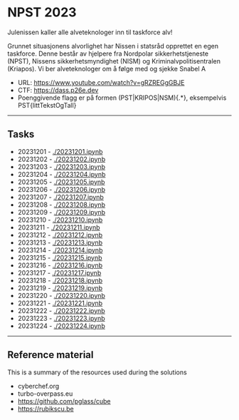 # NPST 2023
Julenissen kaller alle alveteknologer inn til taskforce alv!

Grunnet situasjonens alvorlighet har Nissen i statsråd opprettet en egen taskforce. Denne består av hjelpere fra Nordpolar sikkerhetstjeneste (NPST), Nissens sikkerhetsmyndighet (NISM) og Kriminalvpolitisentralen (Kriapos). Vi ber alveteknologer om å følge med og sjekke Snabel A

- URL: https://www.youtube.com/watch?v=gRZREGgGBJE  
- CTF: https://dass.p26e.dev  
- Poenggivende flagg er på formen (PST|KRIPOS|NSM){.*}, eksempelvis PST{littTekstOgTall}

----
## Tasks
- 20231201 - [./20231201.ipynb](./20231201.ipynb)
- 20231202 - [./20231202.ipynb](./20231202.ipynb)
- 20231203 - [./20231203.ipynb](./20231203.ipynb)
- 20231204 - [./20231204.ipynb](./20231204.ipynb)
- 20231205 - [./20231205.ipynb](./20231205.ipynb)
- 20231206 - [./20231206.ipynb](./20231206.ipynb)
- 20231207 - [./20231207.ipynb](./20231207.ipynb)
- 20231208 - [./20231208.ipynb](./20231208.ipynb)
- 20231209 - [./20231209.ipynb](./20231209.ipynb)
- 20231210 - [./20231210.ipynb](./20231210.ipynb)
- 20231211 - [./20231211.ipynb](./20231211.ipynb)
- 20231212 - [./20231212.ipynb](./20231212.ipynb)
- 20231213 - [./20231213.ipynb](./20231213.ipynb)
- 20231214 - [./20231214.ipynb](./20231214.ipynb)
- 20231215 - [./20231215.ipynb](./20231215.ipynb)
- 20231216 - [./20231216.ipynb](./20231216.ipynb)
- 20231217 - [./20231217.ipynb](./20231217.ipynb)
- 20231218 - [./20231218.ipynb](./20231218.ipynb)
- 20231219 - [./20231219.ipynb](./20231219.ipynb)
- 20231220 - [./20231220.ipynb](./20231220.ipynb)
- 20231221 - [./20231221.ipynb](./20231221.ipynb)
- 20231222 - [./20231222.ipynb](./20231222.ipynb)
- 20231223 - [./20231223.ipynb](./20231223.ipynb)
- 20231224 - [./20231224.ipynb](./20231224.ipynb) 
----
## Reference material
This is a summary of the resources used during the solutions
- cyberchef.org
- turbo-overpass.eu
- https://github.com/pglass/cube
- https://rubikscu.be